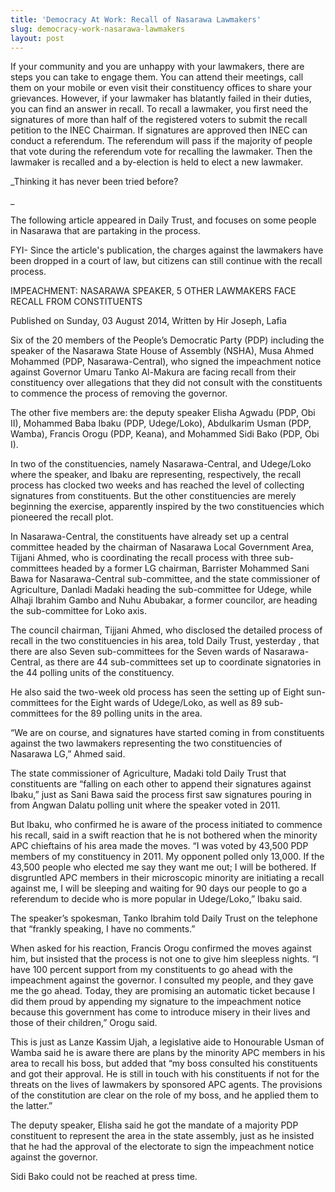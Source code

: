 ```yaml
---
title: 'Democracy At Work: Recall of Nasarawa Lawmakers'
slug: democracy-work-nasarawa-lawmakers
layout: post
---
```


If your community and you are unhappy with your lawmakers, there are steps you can take to engage them. You can attend their meetings, call them on your mobile or even visit their constituency offices to share your grievances. However, if your lawmaker has blatantly failed in their duties, you can find an answer in recall. To recall a lawmaker, you first need the signatures of more than half of the registered voters to submit the recall petition to the INEC Chairman. If signatures are approved then INEC can conduct a referendum. The referendum will pass if the majority of people that vote during the referendum vote for recalling the lawmaker. Then the lawmaker is recalled and a by-election is held to elect a new lawmaker.

_Thinking it has never been tried before?

_

The following article appeared in Daily Trust, and focuses on some people in Nasarawa that are partaking in the process.

FYI- Since the article's publication, the charges against the lawmakers have been dropped in a court of law, but citizens can still continue with the recall process. 

IMPEACHMENT: NASARAWA SPEAKER, 5 OTHER LAWMAKERS FACE RECALL FROM CONSTITUENTS

Published on Sunday, 03 August 2014, Written by Hir Joseph, Lafia

 

Six of the 20 members of the People’s Democratic Party (PDP) including the speaker of the Nasarawa State House of Assembly (NSHA), Musa Ahmed Mohammed (PDP, Nasarawa-Central), who signed the impeachment notice against Governor Umaru Tanko Al-Makura are facing recall from their constituency over allegations that they did not consult with the constituents to commence the process of removing the governor.

The other five members are: the deputy speaker Elisha Agwadu (PDP, Obi II), Mohammed Baba Ibaku (PDP, Udege/Loko), Abdulkarim Usman (PDP, Wamba), Francis Orogu (PDP, Keana), and Mohammed Sidi Bako (PDP, Obi I).

 

In two of the constituencies, namely Nasarawa-Central, and Udege/Loko where the speaker, and Ibaku are representing, respectively, the recall process has clocked two weeks and has reached the level of collecting signatures from constituents. But the other constituencies are merely beginning the exercise, apparently inspired by the two constituencies which pioneered the recall plot.

 

In Nasarawa-Central, the constituents have already set up a central committee headed by the chairman of Nasarawa Local Government Area, Tijjani Ahmed, who is coordinating the recall process with three sub-committees headed by a former LG chairman, Barrister Mohammed Sani Bawa for Nasarawa-Central sub-committee, and the state commissioner of Agriculture, Danladi Madaki heading the sub-committee for Udege, while Alhaji Ibrahim Gambo and Nuhu Abubakar, a former councilor, are heading the sub-committee for Loko axis.

 

The council chairman, Tijjani Ahmed, who disclosed the detailed process of recall in the two constituencies in his area, told Daily Trust, yesterday , that there are also Seven sub-committees for the Seven wards of Nasarawa-Central, as there are 44 sub-committees set up to coordinate signatories in the 44 polling units of the constituency.

 

He also said the two-week old process has seen the setting up of Eight sun-committees for the Eight wards of Udege/Loko, as well as 89 sub-committees for the 89 polling units in the area.

 

“We are on course, and signatures have started coming in from constituents against the two lawmakers representing the two constituencies of Nasarawa LG,” Ahmed said.

 

The state commissioner of Agriculture, Madaki told Daily Trust that constituents are “falling on each other to append their signatures against Ibaku,” just as Sani Bawa said the process first saw signatures pouring in from Angwan Dalatu polling unit where the speaker voted in 2011.

 

But Ibaku, who confirmed he is aware of the process initiated to commence his recall, said in a swift reaction that he is not bothered when the minority APC chieftains of his area made the moves. “I was voted by 43,500 PDP members of my constituency in 2011. My opponent polled only 13,000. If the 43,500 people who elected me say they want me out; I will be bothered. If disgruntled APC members in their microscopic minority are initiating a recall against me, I will be sleeping and waiting for 90 days our people to go a referendum to decide who is more popular in Udege/Loko,” Ibaku said.

 

The speaker’s spokesman, Tanko Ibrahim told Daily Trust on the telephone that “frankly speaking, I have no comments.”

 

When asked for his reaction, Francis Orogu confirmed the moves against him, but insisted that the process is not one to give him sleepless nights. “I have 100 percent support from my constituents to go ahead with the impeachment against the governor. I consulted my people, and they gave me the go ahead. Today, they are promising an automatic ticket because I did them proud by appending my signature to the impeachment notice because this government has come to introduce misery in their lives and those of their children,” Orogu said.

 

This is just as Lanze Kassim Ujah, a legislative aide to Honourable Usman of Wamba said he is aware there are plans by the minority APC members in his area to recall his boss, but added that “my boss consulted his constituents and got their approval. He is still in touch with his constituents if not for the threats on the lives of lawmakers by sponsored APC agents. The provisions of the constitution are clear on the role of my boss, and he applied them to the latter.”

 

The deputy speaker, Elisha said he got the mandate of a majority PDP constituent to represent the area in the state assembly, just as he insisted that he had the approval of the electorate to sign the impeachment notice against the governor.

 

Sidi Bako could not be reached at press time.
